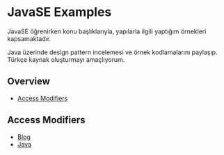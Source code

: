 # JavaSE Examples
JavaSE öğrenirken konu başlıklarıyla, yapılarla ilgili yaptığım örnekleri kapsamaktadır.

Java üzerinde design pattern incelemesi ve örnek kodlamalarını paylaşıp.
Türkçe kaynak oluşturmayı amaçlıyorum.

## Overview

- [Access Modifiers](#access-modifiers)


## Access Modifiers

- [Blog](http://blog.hkdemircan.com/index.php/2018/07/11/access-modifiers-class-modifiers/)
- [Java](https://github.com/hasankadirdemircan/JavaSEExamples/tree/master/AccessModfierExample)

